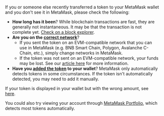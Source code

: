 If you or someone else recently transferred a token to your MetaMask wallet and you don't see it in MetaMask, please check the following:   



* **How long has it been**? While blockchain transactions are fast, they are generally not instantaneous. It may be that the transaction is not complete yet. [Check on a block explorer](https://support.metamask.io/hc/en-us/articles/360057536611).
* **Are you on the [correct network](https://support.metamask.io/hc/en-us/articles/360043227612)**?
	+ If you sent the token on an EVM-compatible network that you can use in MetaMask (e.g. BNB Smart Chain, Polygon, Avalanche C-Chain, etc.), simply change networks in MetaMask.
	+ If the token was not sent on an EVM-compatible network, your funds may be lost. See our [article here](https://support.metamask.io/hc/en-us/articles/9370013370139) for more information.
* **Have you [added the token](https://support.metamask.io/hc/en-us/articles/360015489031) to your wallet**? MetaMask only automatically detects tokens in some circumstances. If the token isn't automatically detected, you may need to add it manually.


If your token is displayed in your wallet but with the wrong amount, see [here](https://support.metamask.io/hc/en-us/articles/360028059272). 


You could also try viewing your account through [MetaMask Portfolio](https://portfolio.metamask.io/), which detects most tokens automatically. 

